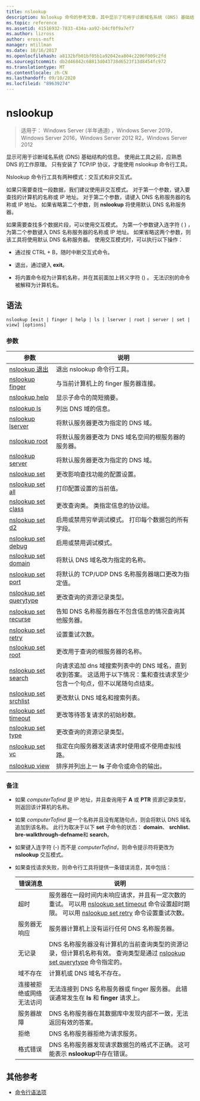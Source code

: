 ```yaml
---
title: nslookup
description: Nslookup 命令的参考文章，其中显示了可用于诊断域名系统 (DNS) 基础结构的信息。
ms.topic: reference
ms.assetid: 41516932-7833-434a-aa92-b4cf0f9a7ef7
ms.author: lizross
author: eross-msft
manager: mtillman
ms.date: 10/16/2017
ms.openlocfilehash: a8132bfb01bf05b1a92042ea804c2206f009c2fd
ms.sourcegitcommit: db2d46842c68813d043738d6523f13d8454fc972
ms.translationtype: MT
ms.contentlocale: zh-CN
ms.lasthandoff: 09/10/2020
ms.locfileid: "89639274"
---
```

# <a name="nslookup"></a>nslookup

> 适用于： Windows Server (半年通道) ，Windows Server 2019，Windows Server 2016，Windows Server 2012 R2，Windows Server 2012

显示可用于诊断域名系统 (DNS) 基础结构的信息。 使用此工具之前，应熟悉 DNS 的工作原理。 只有安装了 TCP/IP 协议，才能使用 nslookup 命令行工具。

Nslookup 命令行工具有两种模式：交互式和非交互式。

如果只需要查找一段数据，我们建议使用非交互模式。 对于第一个参数，键入要查找的计算机的名称或 IP 地址。 对于第二个参数，请键入 DNS 名称服务器的名称或 IP 地址。 如果省略第二个参数，则 **nslookup** 将使用默认 DNS 名称服务器。

如果需要查找多个数据片段，可以使用交互模式。 为第一个参数键入连字符 ( ) ，为第二个参数键入 DNS 名称服务器的名称或 IP 地址。 如果省略这两个参数，则该工具将使用默认 DNS 名称服务器。 使用交互模式时，可以执行以下操作：

- 通过按 CTRL + B，随时中断交互式命令。

- 退出，通过键入 **exit**。

- 将内置命令视为计算机名称，并在其前面加上转义字符 (\) 。 无法识别的命令被解释为计算机名。

## <a name="syntax"></a>语法

```
nslookup [exit | finger | help | ls | lserver | root | server | set | view] [options]
```

### <a name="parameters"></a>参数

| 参数 | 说明 |
| --------- | ----------- |
| [nslookup 退出](nslookup-exit-command.md) | 退出 nslookup 命令行工具。 |
| [nslookup finger](nslookup-finger-command.md) | 与当前计算机上的 finger 服务器连接。 |
| [nslookup help](nslookup-help.md) | 显示子命令的简短摘要。 |
| [nslookup ls](nslookup-ls.md) | 列出 DNS 域的信息。 |
| [nslookup lserver](nslookup-lserver.md) | 将默认服务器更改为指定的 DNS 域。 |
| [nslookup root](nslookup-root.md) | 将默认服务器更改为 DNS 域名空间的根服务器的服务器。 |
| [nslookup server](nslookup-server.md) | 将默认服务器更改为指定的 DNS 域。 |
| [nslookup set](nslookup-set.md) | 更改影响查找功能的配置设置。 |
| [nslookup set all](nslookup-set-all.md) | 打印配置设置的当前值。 |
| [nslookup set class](nslookup-set-class.md) | 更改查询类。 类指定信息的协议组。 |
| [nslookup set d2](nslookup-set-d2.md) | 启用或禁用穷举调试模式。 打印每个数据包的所有字段。 |
| [nslookup set debug](nslookup-set-debug.md) | 启用或禁用调试模式。 |
| [nslookup set domain](nslookup-set-domain.md) | 将默认 DNS 域名改为指定的名称。 |
| [nslookup set port](nslookup-set-port.md) | 将默认的 TCP/UDP DNS 名称服务器端口更改为指定值。 |
| [nslookup set querytype](nslookup-set-querytype.md) | 更改查询的资源记录类型。 |
| [nslookup set recurse](nslookup-set-recurse.md) | 告知 DNS 名称服务器在不包含信息的情况查询其他服务器。 |
| [nslookup set retry](nslookup-set-retry.md) | 设置重试次数。 |
| [nslookup set root](nslookup-set-root.md) | 更改用于查询的根服务器的名称。 |
| [nslookup set search](nslookup-set-search.md) | 向请求追加 dns 域搜索列表中的 DNS 域名，直到收到答案。 这适用于以下情况：集和查找请求至少包含一个句点，但不以尾随句点结束。 |
| [nslookup set srchlist](nslookup-set-srchlist.md) | 更改默认 DNS 域名和搜索列表。 |
| [nslookup set timeout](nslookup-set-timeout.md) | 更改等待答复请求的初始秒数。 |
| [nslookup set type](nslookup-set-type.md) | 更改查询的资源记录类型。 |
| [nslookup set vc](nslookup-set-vc.md) | 指定在向服务器发送请求时使用或不使用虚拟线路。 |
| [nslookup view](nslookup-view.md) | 排序并列出上一 **ls** 子命令或命令的输出。 |

### <a name="remarks"></a>备注

- 如果 *computerTofind* 是 IP 地址，并且查询用于 **A** 或 **PTR** 资源记录类型，则返回该计算机的名称。

- 如果 *computerTofind* 是一个名称并且没有尾随句点，则会将默认 DNS 域名追加到该名称。 此行为取决于以下 **set** 子命令的状态： **domain**、 **srchlist**、 **bre-walkthrough-defname**和 **search**。

- 如果键入连字符 (-) 而不是 *computerTofind*，则命令提示符将更改为 **nslookup** 交互模式。

- 如果查找请求失败，则命令行工具将提供一条错误消息，其中包括：

  | 错误消息 | 说明 |
  | ------------- | ----------- |
  | 超时 |服务器在一段时间内未响应请求，并且有一定次数的重试。 可以用 [nslookup set timeout](nslookup-set-timeout.md) 命令设置超时期限。 可以用 [nslookup set retry](nslookup-set-retry.md) 命令设置重试次数。 |
  | 服务器无响应 | 服务器计算机上没有运行任何 DNS 名称服务器。 |
  | 无记录 | DNS 名称服务器没有计算机的当前查询类型的资源记录，但计算机名称有效。 查询类型是通过 [nslookup set querytype](nslookup-set-querytype.md) 命令指定的。 |
  | 域不存在 | 计算机或 DNS 域名不存在。 |
  | 连接被拒绝或网络无法访问 | 无法连接到 DNS 名称服务器或 finger 服务器。 此错误通常发生在 **ls** 和 **finger** 请求上。 |
  | 服务器故障 | DNS 名称服务器在其数据库中发现内部不一致，无法返回有效的答案。 |
  | 拒绝 | DNS 名称服务器拒绝为请求服务。 |
  | 格式错误 | DNS 名称服务器发现请求数据包的格式不正确。 这可能表示 **nslookup**中存在错误。 |

## <a name="additional-references"></a>其他参考

- [命令行语法项](command-line-syntax-key.md)
